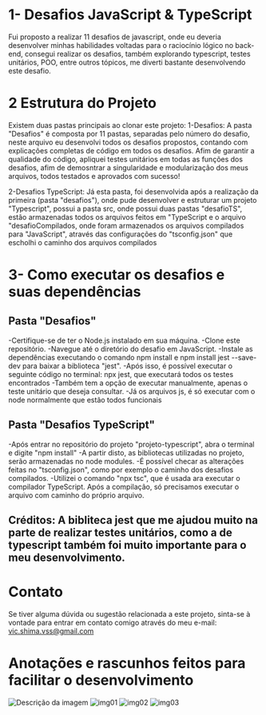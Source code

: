 # 1- Desafios JavaScript & TypeScript
Fui proposto a realizar 11 desafios de javascript, onde eu deveria desenvolver minhas habilidades voltadas para o raciocínio lógico no back-end, consegui realizar os desafios, também explorando typescript, testes unitários, POO, entre outros tópicos, me diverti bastante desenvolvendo este desafio.

# 2 Estrutura do Projeto
Existem duas pastas principais ao clonar este projeto: 
  1-Desafios: A pasta "Desafios" é composta por 11 pastas, separadas pelo número do desafio, neste arquivo eu desenvolvi todos os desafios propostos, contando com explicações completas de código em todos os desafios. Afim de garantir a qualidade do código, apliquei testes unitários em todas as funções dos desafios, afim de demosntrar a singularidade e modularização dos meus arquivos, todos testados e aprovados com sucesso!
  
  2-Desafios TypeScript: Já esta pasta, foi desenvolvida após a realização da primeira (pasta "desafios"), onde pude desenvolver e estruturar um projeto "Typescript", possui a pasta src, onde possui duas pastas "desafioTS", estão armazenadas todos os arquivos feitos em "TypeScript e o arquivo "desafioCompilados, onde foram armazenados os arquivos compilados para "JavaScript", através das configurações do "tsconfig.json" que escholhi o caminho dos arquivos compilados
 

# 3- Como executar os desafios e suas dependências
## Pasta "Desafios"
-Certifique-se de ter o Node.js instalado em sua máquina.
-Clone este repositório.
-Navegue até o diretório do desafio em JavaScript.
-Instale as dependências executando o comando npm install e npm install jest --save-dev para baixar a biblioteca "jest".
-Após isso, é possível executar o seguinte código no terminal: npx jest, que executará todos os testes encontrados
-Também tem a opção de executar manualmente, apenas o teste unitário que deseja consultar.
-Já os arquivos js, é só executar com o node normalmente que estão todos funcionais

## Pasta "Desafios TypeScript"
 -Após entrar no repositório do projeto "projeto-typescript", abra o terminal e digite "npm install"
 -A partir disto, as bibliotecas utilizadas no projeto, serão armazenadas no node modules.
 -É possível checar as alterações feitas no "tsconfig.json", como por exemplo o caminho dos desafios compilados.
 -Utilizei o comando "npx tsc", que é usada ara executar o compilador TypeScript. Após a compilação, só precisamos executar o arquivo com caminho do próprio arquivo.
 
 
## Créditos: A bibliteca jest que me ajudou muito na parte de realizar testes unitários, como a de typescript também foi muito importante para o meu desenvolvimento.


# Contato
Se tiver alguma dúvida ou sugestão relacionada a este projeto, sinta-se à vontade para entrar em contato comigo através do meu e-mail: vic.shima.vss@gmail.com


# Anotações e rascunhos feitos para facilitar o desenvolvimento

![Descrição da imagem](/)
![img01](https://github.com/shimarrudz/Desafios_JavaScript/assets/104167280/9156fdf4-286c-467c-9130-a72bdc68683a)
![img02](https://github.com/shimarrudz/Desafios_JavaScript/assets/104167280/f868980c-e6d9-463d-ac2b-b9fea7d3e428)
![img03](https://github.com/shimarrudz/Desafios_JavaScript/assets/104167280/71413212-da01-4b29-ba12-1d22e0698adf)
